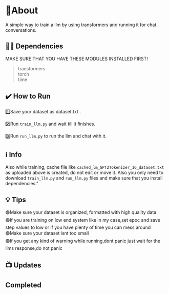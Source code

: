 # 📝About
A simple way to train a llm by using transformers and running it for chat conversations.


## 👨‍💻 Dependencies
MAKE SURE THAT YOU HAVE THESE MODULES INSTALLED FIRST!
> transformers  <br>
> torch<br>
> time <br>

## ✔️ How to Run
 
1️⃣Save your dataset as dataset.txt .

2️⃣Run ```train_llm.py``` and wait till it finishes.





3️⃣Run ```run_llm.py``` to run the llm and chat with it.


## ℹ️ Info

Also while training, cache file like ``cached_lm_GPT2Tokenizer_16_dataset.txt`` as uploaded above is created, do not edit or move it. Also you only need to download ``train_llm.py`` and ``run_llm.py`` files and make sure that you install dependencies."


## 💡 Tips

🟢Make sure your dataset is organized, formatted with high quality data <br>
🟢If you are training on low end system like in my case,set epoc and save step values to low or if you have plenty of time you can mess around <br>
🟢Make sure your dataset isnt too small <br>
🟢If you get any kind of warning while running,dont panic just wait for the llms response,do not panic <br>


 




## 📺 Updates
<h2>Completed</h2> 

